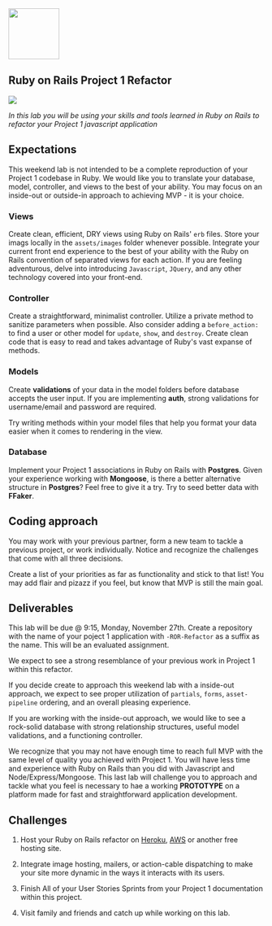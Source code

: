 <img src="https://user-images.githubusercontent.com/4304660/33075409-3386be38-ce7e-11e7-8461-3d25496ec02f.png" height="100px">   

## Ruby on Rails Project 1 Refactor

![](https://media.giphy.com/media/l0HlGmv4WqldO9c5y/giphy.gif)

*In this lab you will be using your skills and tools learned in Ruby on Rails to refactor your Project 1 javascript application*

## Expectations

This weekend lab is not intended to be a complete reproduction of your Project 1 codebase in Ruby.  We would like you to translate your database, model, controller, and views to the best of your ability.  You may focus on an inside-out or outside-in approach to achieving MVP - it is your choice.


### Views
Create clean, efficient, DRY views using Ruby on Rails' `erb` files.  Store your imags locally in the `assets/images` folder whenever possible.  Integrate your current front end experience to the best of your ability with the Ruby on Rails convention of separated views for each action. If you are feeling adventurous, delve into introducing `Javascript`, `JQuery`, and any other technology covered into your front-end.  

### Controller
Create a straightforward, minimalist controller.  Utilize a private method to sanitize parameters when possible.  Also consider adding a `before_action:` to find a user or other model for `update`, `show`, and `destroy`. Create clean code that is easy to read and takes advantage of Ruby's vast expanse of methods.

### Models
Create **validations** of your data in the model folders before database accepts the user input.  If you are implementing **auth**, strong validations for username/email and password are required.

Try writing methods within your model files that help you format your data easier when it comes to rendering in the view.  

### Database
Implement your Project 1 associations in Ruby on Rails with **Postgres**.  Given your experience working with **Mongoose**, is there a better alternative structure in **Postgres**?  Feel free to give it a try.  Try to seed better data with **FFaker**.

## Coding approach
You may work with your previous partner, form a new team to tackle a previous project, or work individually.  Notice and recognize the challenges that come with all three decisions.  

Create a list of your priorities as far as functionality and stick to that list!  You may add flair and pizazz if you feel, but know that MVP is still the main goal.



## Deliverables

This lab will be due @ 9:15, Monday, November 27th.  Create a repository with the name of your poject 1 application with `-ROR-Refactor` as a suffix as the name.  This will be an evaluated assignment.

We expect to see a strong resemblance of your previous work in Project 1 within this refactor.  

If you decide create to approach this weekend lab with a inside-out approach, we expect to see proper utilization of `partials`, `forms`, `asset-pipeline` ordering, and an overall pleasing experience.

If you are working with the inside-out approach, we would like to see a rock-solid database with strong relationship structures, useful model validations, and a functioning controller.  

We recognize that you may not have enough time to reach full MVP with the same level of quality you achieved with Project 1. You will have less time and experience with Ruby on Rails than you did with Javascript and Node/Express/Mongoose.  This last lab will challenge you to approach and tackle what you feel is necessary to hae a working **PROTOTYPE** on a platform made for fast and straightforward application development.  

## Challenges
1. Host your Ruby on Rails refactor on [Heroku](https://devcenter.heroku.com/articles/getting-started-with-rails5), [AWS](https://github.com/SF-WDI-LABS/how-to/blob/master/hosting-ror-on-aws.md) or another free hosting site.

2. Integrate image hosting, mailers, or action-cable dispatching to make your site more dynamic in the ways it interacts with its users.
3. Finish All of your User Stories Sprints from your Project 1 documentation within this project.
4. Visit family and friends and catch up while working on this lab.
